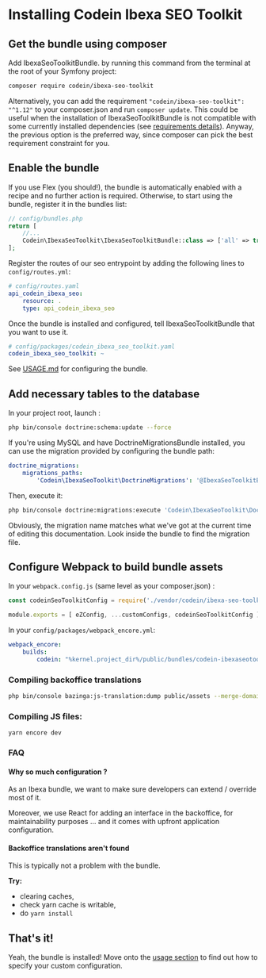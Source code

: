 # Installing Codein Ibexa SEO Toolkit

## Get the bundle using composer

Add IbexaSeoToolkitBundle. by running this command from the terminal at the root of
your Symfony project:

```bash
composer require codein/ibexa-seo-toolkit
```

Alternatively, you can add the requirement `"codein/ibexa-seo-toolkit": "^1.12"` to your composer.json and run `composer update`.
This could be useful when the installation of IbexaSeoToolkitBundle is not compatible with some currently installed dependencies (see [requirements details][1]).
Anyway, the previous option is the preferred way, since composer can pick the best requirement constraint for you.

## Enable the bundle

If you use Flex (you should!), the bundle is automatically enabled with a recipe and no further action is required.
Otherwise, to start using the bundle, register it in the bundles list:

```php
// config/bundles.php
return [
    //...
    Codein\IbexaSeoToolkit\IbexaSeoToolkitBundle::class => ['all' => true],
];
```

Register the routes of our seo entrypoint by adding the following lines to ``config/routes.yml``:


```yaml
# config/routes.yaml
api_codein_ibexa_seo:
    resource: .
    type: api_codein_ibexa_seo
```

Once the bundle is installed and configured, tell
IbexaSeoToolkitBundle that you want to use it.

```yaml
# config/packages/codein_ibexa_seo_toolkit.yaml
codein_ibexa_seo_toolkit: ~
```

See [USAGE.md](USAGE.md) for configuring the bundle.

## Add necessary tables to the database

In your project root, launch :
```bash
php bin/console doctrine:schema:update --force
```

If you're using MySQL and have DoctrineMigrationsBundle installed, you can use the migration provided by configuring the bundle path:
```yml
doctrine_migrations:
    migrations_paths:
        'Codein\IbexaSeoToolkit\DoctrineMigrations': '@IbexaSeoToolkitBundle/migrations'
```

Then, execute it:
```bash
php bin/console doctrine:migrations:execute 'Codein\IbexaSeoToolkit\DoctrineMigrations\Version20210304163313' --up
```

Obviously, the migration name matches what we've got at the current time of editing this documentation. Look inside the bundle to find the migration file.

## Configure Webpack to build bundle assets

In your `webpack.config.js` (same level as your composer.json) :
```js
const codeinSeoToolkitConfig = require('./vendor/codein/ibexa-seo-toolkit/bundle/Resources/encore/codein.config.js')(Encore);

module.exports = [ eZConfig, ...customConfigs, codeinSeoToolkitConfig ];
```

In your `config/packages/webpack_encore.yml`:
```yml
webpack_encore:
    builds:
        codein: "%kernel.project_dir%/public/bundles/codein-ibexaseotoolkit"
```

### Compiling backoffice translations

```bash
php bin/console bazinga:js-translation:dump public/assets --merge-domains
```

### Compiling JS files:
```
yarn encore dev
```


### FAQ

#### Why so much configuration ?

As an Ibexa bundle, we want to make sure developers can extend / override most of it.

Moreover, we use React for adding an interface in the backoffice, for maintainability purposes ... and it comes with upfront application configuration.

#### Backoffice translations aren't found

This is typically not a problem with the bundle.

**Try:**
* clearing caches,
* check yarn cache is writable,
* do `yarn install`

## That's it!

Yeah, the bundle is installed! Move onto the [usage section](USAGE.md) to find out how to specify your custom configuration.

[1]: REQUIREMENTS.md
